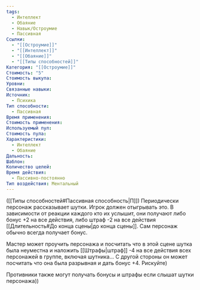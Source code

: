 ```yaml
---
tags:
  - Интеллект
  - Обаяние
  - Навык/Остроумие
  - Пассивная
Ссылки:
  - "[[Остроумие]]"
  - "[[Интеллект]]"
  - "[[Обаяние]]"
  - "[[Типы способностей]]"
Категория: "[[Остроумие]]"
Стоимость: "5"
Стоимость выкупа: 
Уровни: 
Связанные навыки: 
Источник:
  - Психика
Тип способности:
  - Пассивная
Время применения: 
Стоимость применения: 
Используемый пул: 
Стоимость пула: 
Характеристики:
  - Интеллект
  - Обаяние
Дальность: 
Шаблон: 
Количество целей: 
Время действия:
  - Пассивно-постоянно
Тип воздействия: Ментальный
---
```

([[Типы способностей#Пассивная способность|П]]) Периодически персонаж рассказывает шутки. Игрок должен отыгрывать это. В зависимости от реакции каждого кто их услышит, они получают либо бонус +2 на все действия, либо штраф -2 на все действия [[Длительность#До конца сцены|до конца сцены]]. Сам персонаж обычно всегда получает бонус.

Мастер может проучить персонажа и посчитать что в этой сцене шутка была неуместна и наложить [[Штрафы|штраф]] -4 на все действия всех персонажей в группе, включая шутника... С другой стороны он может посчитать что она была разрывная и дать бонус +4. Рискуйте)

Противники также могут получать бонусы и штрафы если слышат шутки персонажа))